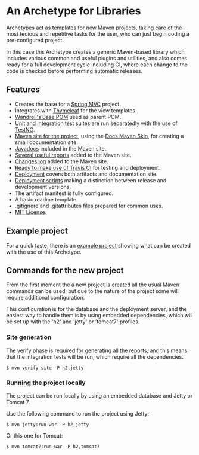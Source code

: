 # An Archetype for Libraries

Archetypes act as templates for new Maven projects, taking care of the most tedious and repetitive tasks for the user, who can just begin coding a pre-configured project.

In this case this Archetype creates a generic Maven-based library which includes various common and useful plugins and utilities, and also comes ready for a full development cycle including CI, where each change to the code is checked before performing automatic releases.

## Features

- Creates the base for a [Spring MVC][spring-mvc] project.
- Integrates with [Thymeleaf][thymeleaf] for the view templates.
- [Wandrell's Base POM][base-pom] used as parent POM.
- [Unit and integration test][tests] suites are run separatedly with the use of [TestNG][testng].
- [Maven site for the project][site], using the [Docs Maven Skin][docs-skin], for creating a small documentation site.
- [Javadocs][site-javadoc] included in the Maven site.
- [Several useful reports][site-reports] added to the Maven site.
- [Changes log][changes] added to the Maven site.
- [Ready to make use of Travis CI][travis] for testing and deployment.
- [Deployment][deployment] covers both artifacts and documentation site.
- [Deployment scripts][deployment-scripts] making a distinction between release and development versions.
- The artifact manifest is fully configured.
- A basic readme template.
- .gitignore and .gitattributes files prepared for common uses.
- [MIT License][license].

## Example project

For a quick taste, there is an [example project][example-project] showing what can be created with the use of this Archetype.

## Commands for the new project

From the first moment the a new project is created all the usual Maven commands can be used, but due to the nature of the project some will require additional configuration.

This configuration is for the database and the deployment server, and the easiest way to handle them is by using embedded dependencies, which will be set up with the 'h2' and 'jetty' or 'tomcat7' profiles.

### Site generation

The verify phase is required for generating all the reports, and this means that the integration tests will be run, which require all the dependencies.

```
$ mvn verify site -P h2,jetty
```

### Running the project locally

The project can be run locally by using an embedded database and Jetty or Tomcat 7.

Use the following command to run the project using Jetty:

```
$ mvn jetty:run-war -P h2,jetty
```

Or this one for Tomcat:

```
$ mvn tomcat7:run-war -P h2,tomcat7
```


[base-pom]: https://github.com/Bernardo-MG/base-pom
[docs-skin]: https://github.com/Bernardo-MG/docs-maven-skin
[example-project]: https://github.com/Bernardo-MG/library-maven-archetype-example

[spring-mvc]: https://spring.io/
[testng]: http://testng.org/
[thymeleaf]: http://www.thymeleaf.org/

[license]: ./license.html

[deployment]: ./deployment.html
[deployment-scripts]: ./deployment.html#scripts
[changes]: ./changes.html
[site]: ./site.html
[site-javadoc]: ./site.html#javadocs
[site-reports]: ./site.html#reports
[tests]: ./tests.html
[travis]: ./travis.html
